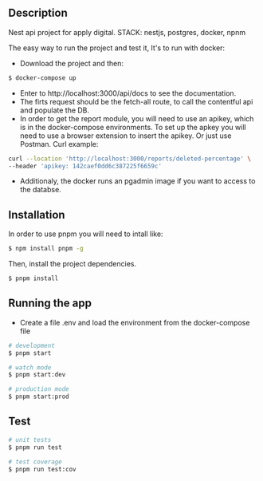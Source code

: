 ## Description

Nest api project for apply digital. STACK: nestjs, postgres, docker, npnm

The easy way to run the project and test it, It's to run with docker:

- Download the project and then:

```bash
$ docker-compose up
```

- Enter to http://localhost:3000/api/docs to see the documentation.
- The firts request should be the fetch-all route, to call the contentful api and populate the DB.
- In order to get the report module, you will need to use an apikey, which is in the docker-compose environments.
  To set up the apkey you will need to use a browser extension to insert the apikey. Or just use Postman.
Curl example: 
```bash
curl --location 'http://localhost:3000/reports/deleted-percentage' \
--header 'apikey: 142caef0dd6c387225f6659c'
```
- Additionaly, the docker runs an pgadmin image if you want to access to the databse.

## Installation
In order to use pnpm you will need to intall like:
```bash
$ npm install pnpm -g
```

Then, install the project dependencies.

```bash
$ pnpm install
```

## Running the app
- Create a file .env and load the environment from the docker-compose file

```bash
# development
$ pnpm start

# watch mode
$ pnpm start:dev

# production mode
$ pnpm start:prod
```

## Test

```bash
# unit tests
$ pnpm run test

# test coverage
$ pnpm run test:cov
```